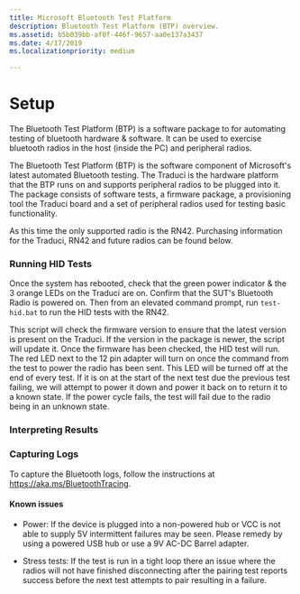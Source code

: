 ```yaml
---
title: Microsoft Bluetooth Test Platform
description: Bluetooth Test Platform (BTP) overview.
ms.assetid: b5b039bb-af0f-446f-9657-aa0e137a3437
ms.date: 4/17/2019
ms.localizationpriority: medium

---
```


# Setup

The Bluetooth Test Platform (BTP) is a software package to for automating testing of bluetooth hardware & software. It can be used to exercise bluetooth radios in the host (inside the PC) and peripheral radios. 

The Bluetooth Test Platform (BTP) is the software component of Microsoft's latest automated Bluetooth testing. The Traduci is the hardware platform that the BTP runs on and supports peripheral radios to be plugged into it. The package consists of software tests, a firmware package, a provisioning tool  the Traduci board and a set of peripheral radios used for testing basic functionality.

As this time the only supported radio is the RN42. Purchasing information for the Traduci, RN42 and future radios can be found below.


### Running HID Tests ##
Once the system has rebooted, check that the green power indicator & the 3 orange LEDs on the Traduci are on. Confirm that the SUT's Bluetooth Radio is powered on. Then from an elevated command prompt, run `test-hid.bat` to run the HID tests with the RN42.  

This script will check the firmware version to ensure that the latest version is present on the Traduci. If the version in the package is newer, the script will update it. Once the firmware has been checked, the HID test will run. The red LED next to the 12 pin adapter will turn on once the command from the test to power the radio has been sent. This LED will be turned off at the end of every test. If it is on at the start of the next test due the previous test failing, we will attempt to power it down and power it back on to return it to a known state. If the power cycle fails, the test will fail due to the radio being in an unknown state.

### Interpreting Results ###

### Capturing Logs ###

To capture the Bluetooth logs, follow the instructions at https://aka.ms/BluetoothTracing.



#### Known issues ####

- Power: If the device is plugged into a non-powered hub or VCC is not able to supply 5V intermittent failures may be seen. Please remedy by using a powered USB hub or use a 9V AC-DC Barrel adapter.

- Stress tests: If the test is run in a tight loop there an issue where the radios will not have finished disconnecting after the pairing test reports success before the next test attempts to pair resulting in a failure.